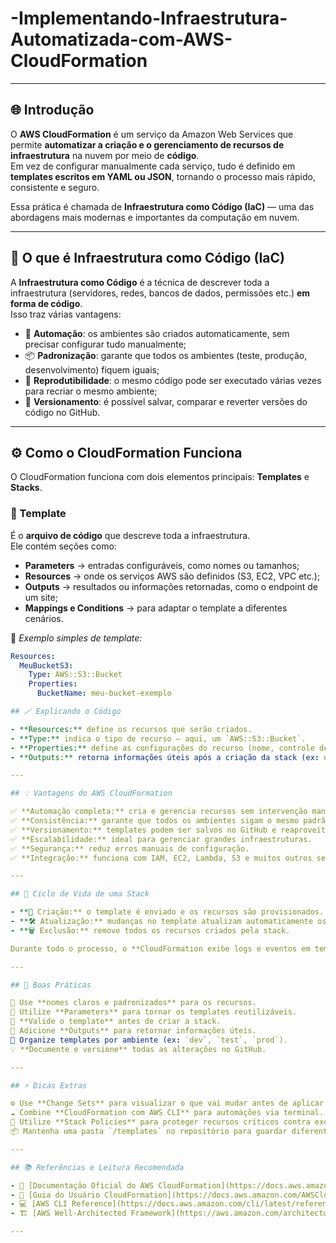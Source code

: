 # -Implementando-Infraestrutura-Automatizada-com-AWS-CloudFormation
---

## 🌐 Introdução  
O **AWS CloudFormation** é um serviço da Amazon Web Services que permite **automatizar a criação e o gerenciamento de recursos de infraestrutura** na nuvem por meio de **código**.  
Em vez de configurar manualmente cada serviço, tudo é definido em **templates escritos em YAML ou JSON**, tornando o processo mais rápido, consistente e seguro.  

Essa prática é chamada de **Infraestrutura como Código (IaC)** — uma das abordagens mais modernas e importantes da computação em nuvem.

---

## 🧠 O que é Infraestrutura como Código (IaC)
A **Infraestrutura como Código** é a técnica de descrever toda a infraestrutura (servidores, redes, bancos de dados, permissões etc.) **em forma de código**.  
Isso traz várias vantagens:  

- 🚀 **Automação**: os ambientes são criados automaticamente, sem precisar configurar tudo manualmente;  
- 📦 **Padronização**: garante que todos os ambientes (teste, produção, desenvolvimento) fiquem iguais;  
- 🔁 **Reprodutibilidade**: o mesmo código pode ser executado várias vezes para recriar o mesmo ambiente;  
- 🧾 **Versionamento**: é possível salvar, comparar e reverter versões do código no GitHub.  

---

## ⚙️ Como o CloudFormation Funciona  

O CloudFormation funciona com dois elementos principais: **Templates** e **Stacks**.

### 🔹 Template  
É o **arquivo de código** que descreve toda a infraestrutura.  
Ele contém seções como:  

- **Parameters** → entradas configuráveis, como nomes ou tamanhos;  
- **Resources** → onde os serviços AWS são definidos (S3, EC2, VPC etc.);  
- **Outputs** → resultados ou informações retornadas, como o endpoint de um site;  
- **Mappings e Conditions** → para adaptar o template a diferentes cenários.  

🧾 *Exemplo simples de template:*
```yaml
Resources:
  MeuBucketS3:
    Type: AWS::S3::Bucket
    Properties:
      BucketName: meu-bucket-exemplo

## 🪄 Explicando o Código

- **Resources:** define os recursos que serão criados.  
- **Type:** indica o tipo de recurso — aqui, um `AWS::S3::Bucket`.  
- **Properties:** define as configurações do recurso (nome, controle de acesso etc).  
- **Outputs:** retorna informações úteis após a criação da stack (ex: nome do bucket).  

---

## 💡 Vantagens do AWS CloudFormation

✅ **Automação completa:** cria e gerencia recursos sem intervenção manual.  
✅ **Consistência:** garante que todos os ambientes sigam o mesmo padrão.  
✅ **Versionamento:** templates podem ser salvos no GitHub e reaproveitados.  
✅ **Escalabilidade:** ideal para gerenciar grandes infraestruturas.  
✅ **Segurança:** reduz erros manuais de configuração.  
✅ **Integração:** funciona com IAM, EC2, Lambda, S3 e muitos outros serviços da AWS.  

---

## 🔁 Ciclo de Vida de uma Stack

- **🧩 Criação:** o template é enviado e os recursos são provisionados.  
- **🛠️ Atualização:** mudanças no template atualizam automaticamente os recursos existentes.  
- **🗑️ Exclusão:** remove todos os recursos criados pela stack.  

Durante todo o processo, o **CloudFormation exibe logs e eventos em tempo real**, permitindo acompanhar cada etapa.  

---

## 🧾 Boas Práticas

🔖 Use **nomes claros e padronizados** para os recursos.  
🧩 Utilize **Parameters** para tornar os templates reutilizáveis.  
🧾 **Valide o template** antes de criar a stack.  
💬 Adicione **Outputs** para retornar informações úteis.  
📁 Organize templates por ambiente (ex: `dev`, `test`, `prod`).  
💡 **Documente e versione** todas as alterações no GitHub.  

---

## ⚡ Dicas Extras

⚙️ Use **Change Sets** para visualizar o que vai mudar antes de aplicar alterações.  
☁️ Combine **CloudFormation com AWS CLI** para automações via terminal.  
🧱 Utilize **Stack Policies** para proteger recursos críticos contra exclusões acidentais.  
📦 Mantenha uma pasta `/templates` no repositório para guardar diferentes configurações.  

---

## 📚 Referências e Leitura Recomendada

- 📘 [Documentação Oficial do AWS CloudFormation](https://docs.aws.amazon.com/cloudformation/index.html)  
- 🧩 [Guia do Usuário CloudFormation](https://docs.aws.amazon.com/AWSCloudFormation/latest/UserGuide/Welcome.html)  
- 💻 [AWS CLI Reference](https://docs.aws.amazon.com/cli/latest/reference/)  
- 🏗️ [AWS Well-Architected Framework](https://aws.amazon.com/architecture/well-architected/)  

---
